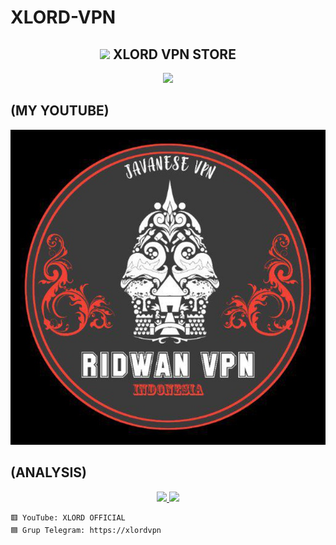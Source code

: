 # XLORD-VPN<!-- Hi skid <3 -->

<h2 align="center"><img src="https://s8.gifyu.com/images/979447220829032478.gif" height="25px"> XLORD VPN STORE<a href="https://discord.gg/onlp"></a></h2>

<p align="center">

<img src="https://readme-typing-svg.herokuapp.com?color=000000&center=true&vCenter=true&multiline=true&height=85&lines=𝙃𝙚𝙡𝙡𝙤,+𝙬𝙚𝙡𝙘𝙤𝙢𝙚;𝗜𝗻𝘁𝗿𝗼𝗱𝘂𝗰𝗲+𝗠𝘆+𝗡𝗮𝗺𝗲+XLORD-Project;𝗦𝘂𝗯𝘀𝗰𝗿𝗶𝗯𝗲+𝘁𝗼+𝗬𝗼𝘂𝗧𝘂𝗯𝗲+Xlord Yy">

  ## (MY YOUTUBE)

[![LeetHub](https://github.com/MyRidwan/MyRidwan/blob/ipuk/20221010_001912.png)](https://youtube.com/c/alnurridwan "LeetHub saves lives!")
## (ANALYSIS)
<p align="center">

<a href="https://github.com/xlord27">

  <img height="180em" src="https://github-readme-stats-eight-theta.vercel.app/api?username=MyRidwan&show_icons=true&theme=algolia&include_all_commits=true&count_private=true"/>

  <img height="180em" src="https://github-readme-stats-eight-theta.vercel.app/api/top-langs/?username=MyRidwan&layout=compact&langs_count=8&theme=algolia"/>

</a>
</p>





```
🟥 YouTube: XLORD OFFICIAL
🟦 Grup Telegram: https://xlordvpn
```




















